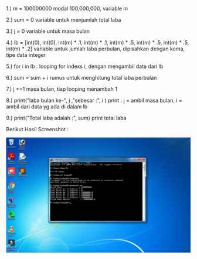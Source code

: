 1.) m = 100000000 modal 100,000,000, variable m

2.) sum = 0 variable untuk menjumlah total laba

3.) j = 0 variable untuk masa bulan

4.) lb = [int(0), int(0), int(m) * .1, int(m) * .1, int(m) * .5, int(m) * .5, int(m) * .5, int(m) * .2] variable untuk jumlah laba perbulan, dipisahkan dengan koma, tipe data integer

5.) for i in lb : looping for indexs i, dengan mengambil data dari lb

6.) sum = sum + i rumus untuk menghitung total laba perbulan

7.) j +=1 masa bulan, tiap looping menambah 1

8.) print("laba bulan ke-", j ,"sebesar :", i ) print : j = ambil masa bulan, i = ambil dari data yg ada di dalam lb

9.) print("Total laba adalah :", sum) print total laba

Berikut Hasil Screenshot :

![alt text](https://github.com/Ranggaadam/Labpy03/blob/master/program1/screenshot%20program1.png)
